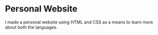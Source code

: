 # Personal Website 
 I made a personal website using HTML and CSS as a means to learn more about both the languages.
